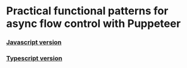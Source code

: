 # Practical functional patterns for async flow control with Puppeteer
###  [Javascript version](https://github.com/agaricide/puppeteer-functional-patterns/blob/master/js/puppeteer-functional-patterns.md)
###  [Typescript version](https://github.com/agaricide/puppeteer-functional-patterns/blob/master/ts/puppeteer-functional-patterns.md)
